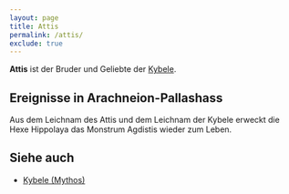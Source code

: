 ```yaml
---
layout: page
title: Attis
permalink: /attis/
exclude: true
---
```


**Attis** ist der Bruder und Geliebte der [Kybele](/kybele/).

## Ereignisse in Arachneion-Pallashass

Aus dem Leichnam des Attis und dem Leichnam der Kybele erweckt die Hexe Hippolaya das Monstrum Agdistis wieder zum Leben.

##  Siehe auch

* [Kybele (Mythos)](/kybele-mythos/)
